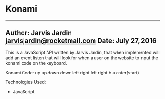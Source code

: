 # Konami
------
Author: Jarvis Jardin <jarvisjardin@rocketmail.com>
Date: July 27, 2016
------

This is a JavaScript API written by Jarvis Jardin, that when implemented will add an event listen that will look for when 
a user on the website to input the konami code on the keyboard. 

Konami Code:
up up down down left right left right b a enter(start)

Technologies Used:
- JavaScript
